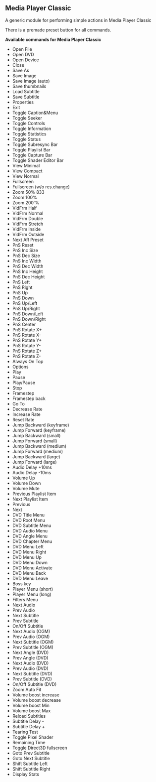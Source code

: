 ## Media Player Classic

A generic module for performing simple actions in Media Player Classic

There is a premade preset button for all commands.

**Available commands for Media Player Classic**

* Open File
* Open DVD
* Open Device
* Close
* Save As
* Save Image
* Save Image (auto)
* Save thumbnails
* Load Subtitle
* Save Subtitle
* Properties
* Exit
* Toggle Caption&Menu
* Toggle Seeker
* Toggle Controls
* Toggle Information
* Toggle Statistics
* Toggle Status
* Toggle Subresync Bar
* Toggle Playlist Bar
* Toggle Capture Bar
* Toggle Shader Editor Bar
* View Minimal
* View Compact
* View Normal
* Fullscreen
* Fullscreen (w/o res.change)
* Zoom 50% 833 
* Zoom 100%
* Zoom 200`%
* VidFrm Half
* VidFrm Normal
* VidFrm Double
* VidFrm Stretch
* VidFrm Inside
* VidFrm Outside
* Next AR Preset
* PnS Reset
* PnS Inc Size
* PnS Dec Size
* PnS Inc Width
* PnS Dec Width
* PnS Inc Height
* PnS Dec Height
* PnS Left
* PnS Right
* PnS Up
* PnS Down
* PnS Up/Left
* PnS Up/Right
* PnS Down/Left
* PnS Down/Right
* PnS Center
* PnS Rotate X+
* PnS Rotate X-
* PnS Rotate Y+
* PnS Rotate Y-
* PnS Rotate Z+
* PnS Rotate Z-
* Always On Top
* Options
* Play
* Pause
* Play/Pause
* Stop
* Framestep
* Framestep back
* Go To
* Decrease Rate
* Increase Rate
* Reset Rate
* Jump Backward (keyframe)
* Jump Forward (keyframe)
* Jump Backward (small)
* Jump Forward (small)
* Jump Backward (medium)
* Jump Forward (medium)
* Jump Backward (large)
* Jump Forward (large)
* Audio Delay +10ms
* Audio Delay -10ms
* Volume Up
* Volume Down
* Volume Mute
* Previous Playlist Item
* Next Playlist Item
* Previous
* Next
* DVD Title Menu
* DVD Root Menu
* DVD Subtitle Menu
* DVD Audio Menu
* DVD Angle Menu
* DVD Chapter Menu
* DVD Menu Left
* DVD Menu Right
* DVD Menu Up
* DVD Menu Down
* DVD Menu Activate
* DVD Menu Back
* DVD Menu Leave
* Boss key
* Player Menu (short)
* Player Menu (long)
* Filters Menu
* Next Audio
* Prev Audio
* Next Subtitle
* Prev Subtitle
* On/Off Subtitle
* Next Audio (OGM)
* Prev Audio (OGM)
* Next Subtitle (OGM)
* Prev Subtitle (OGM)
* Next Angle (DVD)
* Prev Angle (DVD)
* Next Audio (DVD)
* Prev Audio (DVD)
* Next Subtitle (DVD)
* Prev Subtitle (DVD)
* On/Off Subtitle (DVD)
* Zoom Auto Fit
* Volume boost increase
* Volume boost decrease
* Volume boost Min
* Volume boost Max
* Reload Subtitles
* Subtitle Delay -
* Subtitle Delay +
* Tearing Test
* Toggle Pixel Shader
* Remaining Time
* Toggle Direct3D fullscreen
* Goto Prev Subtitle
* Goto Next Subtitle
* Shift Subtitle Left
* Shift Subtitle Right
* Display Stats
